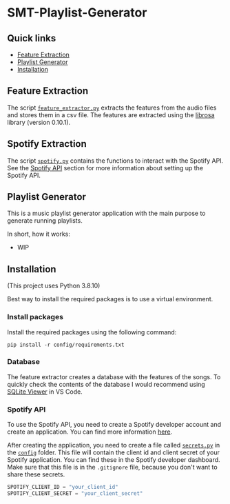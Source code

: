 # SMT-Playlist-Generator

## Quick links
- [Feature Extraction](#feature-extraction)
- [Playlist Generator](#playlist-generator)
- [Installation](#installation)

## Feature Extraction
The script [`feature_extractor.py`](feature_extractor.py) extracts the features from the audio files and stores them in a csv file. The features are extracted using the [librosa](https://librosa.org/doc/0.10.1/index.html) library (version 0.10.1).

## Spotify Extraction
The script [`spotify.py`](spotify.py) contains the functions to interact with the Spotify API. See the [Spotify API](#spotify-api) section for more information about setting up the Spotify API.

## Playlist Generator
This is a music playlist generator application with the main purpose to generate running playlists.

In short, how it works:
- WIP

## Installation
(This project uses Python 3.8.10)

Best way to install the required packages is to use a virtual environment.

### Install packages

Install the required packages using the following command:
```
pip install -r config/requirements.txt
```

### Database
The feature extractor creates a database with the features of the songs. To quickly check the contents of the database I would recommend using [SQLite Viewer](https://marketplace.visualstudio.com/items?itemName=qwtel.sqlite-viewer) in VS Code.



### Spotify API
To use the Spotify API, you need to create a Spotify developer account and create an application. You can find more information [here](https://developer.spotify.com/documentation/general/guides/app-settings/).

After creating the application, you need to create a file called [`secrets.py`](config/secrets.py) in the [`config`](config) folder. This file will contain the client id and client secret of your Spotify application. You can find these in the Spotify developer dashboard. Make sure that this file is in the `.gitignore` file, because you don't want to share these secrets.
```python
SPOTIFY_CLIENT_ID = "your_client_id"
SPOTIFY_CLIENT_SECRET = "your_client_secret"
```


